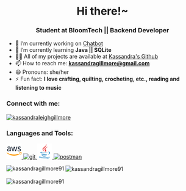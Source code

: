 <h1 align=center> Hi there!~ </h1>
<h3 align=center> Student at BloomTech || Backend Developer </h3>

- 🔭 I’m currently working on [Chatbot](https://github.com/kassandragillmore91/Chatbot)
- 🌱 I’m currently learning **Java || SQLite**
- 👨‍💻 All of my projects are available at [Kassandra's Github](https://github.com/kassandragillmore91)
- 📫 How to reach me: **kassandragillmore@gmail.com**
- 😄 Pronouns: she/her
- ⚡ Fun fact: **I love crafting, quilting, crocheting, etc., reading and listening to music**

<h3 align="left">Connect with me:</h3>
<p align="left">
<a href="https://www.linkedin.com/in/kassandraleighgillmore/" target="blank"><img align="center" src="https://raw.githubusercontent.com/rahuldkjain/github-profile-readme-generator/master/src/images/icons/Social/linked-in-alt.svg" alt="kassandraleighgillmore" height="30" width="40" /></a>

<h3 align="left">Languages and Tools:</h3>
<p align="left"> <a href="https://aws.amazon.com" target="_blank" rel="noreferrer"> <img src="https://raw.githubusercontent.com/devicons/devicon/master/icons/amazonwebservices/amazonwebservices-original-wordmark.svg" alt="aws" width="40" height="40"/> </a> <a href="https://git-scm.com/" target="_blank" rel="noreferrer"> <img src="https://www.vectorlogo.zone/logos/git-scm/git-scm-icon.svg" alt="git" width="40" height="40"/> </a> <a href="https://www.java.com" target="_blank" rel="noreferrer"> <img src="https://raw.githubusercontent.com/devicons/devicon/master/icons/java/java-original.svg" alt="java" width="40" height="40"/> </a> <a href="https://postman.com" target="_blank" rel="noreferrer"> <img src="https://www.vectorlogo.zone/logos/getpostman/getpostman-icon.svg" alt="postman" width="40" height="40"/> </a> 

<p><img align="left" src="https://github-readme-stats.vercel.app/api/top-langs?username=kassandragillmore91&show_icons=true&locale=en&layout=compact" alt="kassandragillmore91" /></p>

<p>&nbsp;<img align="center" src="https://github-readme-stats.vercel.app/api?username=kassandragillmore91&show_icons=true&locale=en" alt="kassandragillmore91" /></p>

<p><img align="center" src="https://github-readme-streak-stats.herokuapp.com/?user=kassandragillmore91&" alt="kassandragillmore91" /></p>
